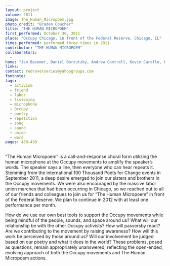 ```yaml
---
layout: project
volume: 2011
image: The_Human_Micropoem.jpg
photo_credit: "Braden Coucher"
title: "THE HUMAN MICROPOEM"
first_performed: October 30, 2011
place: "Occupy Chicago, in front of the Federal Reserve, Chicago, IL"
times_performed: performed three times in 2011
contributor: "THE HUMAN MICROPOEM"
collaborators: 
  - 
home: "Jen Besemer, Daniel Borzutzky, Andrew Cantrell, Kevin Carollo, Braden Coucher, Eric Elshtain, Rey Escobar, Christopher Gallinari, Dan Godston, Laura Goldstein, Kurt Heintz, Jennifer Karmin, John Keene, Millie Neon, Larry Sawyer, Suzanne Scanlon, Casey Smallwood, Lina Ramona Vitkauskas, Lonna Whiting, John Wilkinson"
links: 
contact: redroverseries@yahoogroups.com
footnote: 
tags: 
  - activism
  - friend
  - labor
  - listening
  - microphone
  - Occupy
  - poetry
  - repetition
  - song
  - sound
  - union
  - word
pages: 438-439
---
```


“The Human Micropoem” is a call-and-response choral form utilizing the human microphone at the Occupy movements to amplify the speaker’s words. The speaker says a line, then everyone who can hear repeats it. Stemming from the international 100 Thousand Poets for Change events in September 2011, a deep desire emerged to join our sisters and brothers in the Occupy movements. We were also encouraged by the massive labor union marches that had been occurring in Chicago, so we reached out to all of our friends and colleagues to join us for “The Human Micropoem” in front of the Federal Reserve. We plan to continue in 2012 with at least one performance per month. 

How do we use our own best tools to support the Occupy movements while being mindful of the people, sounds, and space around us? What will our relationship be with the other Occupy activists? How will passersby react? Are we contributing to the movement by raising awareness? How will this work be perceived by those around us? Will our involvement be judged based on our poetry and what it does in the world? These problems, posed as questions, remain appropriately unanswered, reflecting the open-ended, evolving approach of both the Occupy movements and The Human Micropoem actions.
